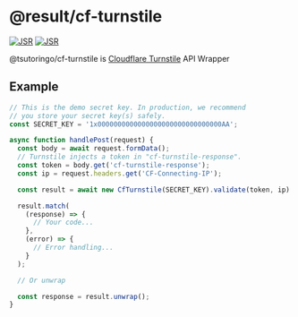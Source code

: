 # @result/cf-turnstile
[![JSR](https://jsr.io/badges/@result/cf-tunrstile)](https://jsr.io/@result/cf-tunrstile)
[![JSR](https://jsr.io/badges/@result/cf-tunrstile/score)](https://jsr.io/@result/cf-tunrstile)

@tsutoringo/cf-turnstile is [Cloudflare Turnstile](https://developers.cloudflare.com/turnstile/) API Wrapper

## Example
```ts
// This is the demo secret key. In production, we recommend
// you store your secret key(s) safely.
const SECRET_KEY = '1x0000000000000000000000000000000AA';

async function handlePost(request) {
  const body = await request.formData();
  // Turnstile injects a token in "cf-turnstile-response".
  const token = body.get('cf-turnstile-response');
  const ip = request.headers.get('CF-Connecting-IP');

  const result = await new CfTurnstile(SECRET_KEY).validate(token, ip):

  result.match(
    (response) => {
      // Your code...
    },
    (error) => {
      // Error handling...
    }
  );

  // Or unwrap

  const response = result.unwrap();
}
```